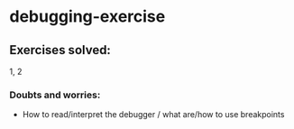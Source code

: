 # debugging-exercise 
## Exercises solved:
1, 2

### Doubts and worries:
- How to read/interpret the debugger / what are/how to use breakpoints
